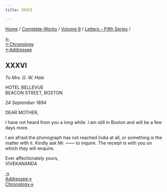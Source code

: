 ```yaml
---
title: XXXVI

---
```

<div>

[Home](../../../index.htm) / [Complete-Works](../../complete_works.htm)
/ [Volume 9](../volume_9_contents.htm) / [Letters – Fifth
Series](letters_fifth_series_contents.htm) /

[←](035_mother.htm)  
[←Chronology](../../volume_5/epistles_first_series/015_kidi.htm)  
[←Addressee](035_mother.htm)

## XXXVI

*To Mrs. G. W. Hale*

HOTEL BELLEVUE  
BEACON STREET, BOSTON

*24 September 1894*

DEAR MOTHER,

I have not heard from you a long while. I am still in Boston and will be
a few days more.

I am afraid the phonograph has not reached India at all, or something is
the matter with it. Kindly ask Mr. —— to inquire. The receipt is with
you on which they will enquire.

Ever affectionately yours,  
VIVEKANANDA

[→](037_mother.htm)  
[Addressee→](037_mother.htm)  
[Chronology→](../../volume_6/epistles_second_series/047_brother_disciples.htm)

</div>
